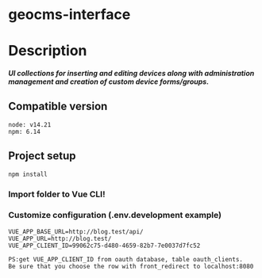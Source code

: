 # geocms-interface
# Description
##### UI collections for inserting and editing devices along with administration management and creation of custom device forms/groups.
## Compatible version
```
node: v14.21
npm: 6.14
```
## Project setup
```
npm install
```
### Import folder to Vue CLI!

### Customize configuration (.env.development example)

```
VUE_APP_BASE_URL=http://blog.test/api/
VUE_APP_URL=http://blog.test/
VUE_APP_CLIENT_ID=99062c75-d480-4659-82b7-7e0037d7fc52

PS:get VUE_APP_CLIENT_ID from oauth database, table oauth_clients. 
Be sure that you choose the row with front_redirect to localhost:8080
```
